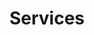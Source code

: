 ---
title: Services
menu:
  main:
    identifier: services
    weight: 2
    params:
      icon:
        vendor: bootstrap
        name: boxes
---